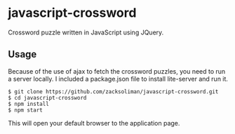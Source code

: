 # javascript-crossword
Crossword puzzle written in JavaScript using JQuery.

## Usage

Because of the use of ajax to fetch the crossword puzzles, you need to run a server locally. I included a package.json file to install lite-server and run it.

    $ git clone https://github.com/zacksoliman/javascript-crossword.git
    $ cd javascript-crossword
    $ npm install
    $ npm start

This will open your default browser to the application page.
